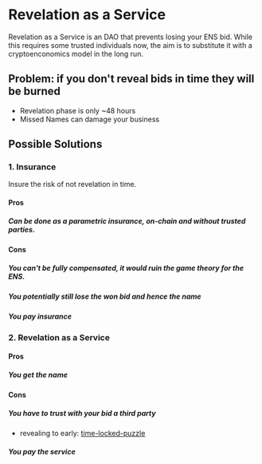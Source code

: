 # Revelation as a Service

Revelation as a Service is an DAO that prevents losing your ENS bid.
While this requires some trusted individuals now, the aim is to substitute it with a cryptoenconomics model in the long run.

## Problem: if you don't reveal bids in time they will be burned
* Revelation phase is only ~48 hours
* Missed Names can damage your business

## Possible Solutions
### 1. Insurance 
Insure the risk of not revelation in time.

#### Pros
##### Can be done as a parametric insurance, on-chain and without trusted parties.
#### Cons
##### You can't be fully compensated, it would ruin the game theory for the ENS.
##### You potentially still lose the won bid and hence the name
##### You pay insurance
### 2. Revelation as a Service
#### Pros
##### You get the name
#### Cons
##### You have to trust with your bid a third party
* revealing to early: [time-locked-puzzle](https://www.gwern.net/Self-decrypting%20files)  

##### You pay the service
